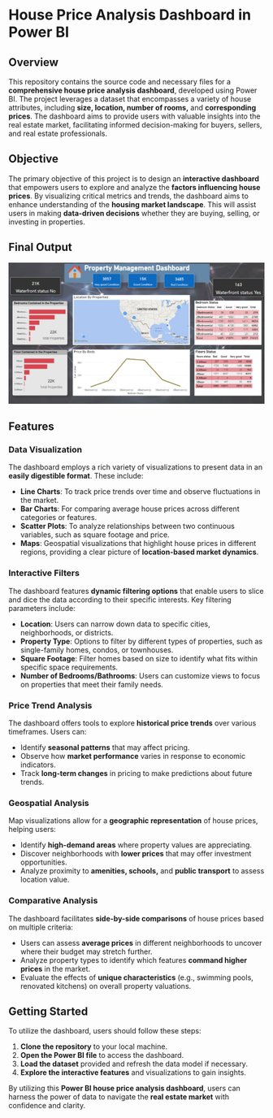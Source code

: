 # House Price Analysis Dashboard in Power BI

## **Overview**
This repository contains the source code and necessary files for a **comprehensive house price analysis dashboard**, developed using Power BI. The project leverages a dataset that encompasses a variety of house attributes, including **size, location, number of rooms,** and **corresponding prices**. The dashboard aims to provide users with valuable insights into the real estate market, facilitating informed decision-making for buyers, sellers, and real estate professionals.

## **Objective**
The primary objective of this project is to design an **interactive dashboard** that empowers users to explore and analyze the **factors influencing house prices**. By visualizing critical metrics and trends, the dashboard aims to enhance understanding of the **housing market landscape**. This will assist users in making **data-driven decisions** whether they are buying, selling, or investing in properties.

## **Final Output**
![image](https://github.com/RoshanRagnarok/Data_Analysis_using_Power_BI/blob/main/dash_board.png)

## **Features**

### **Data Visualization**
The dashboard employs a rich variety of visualizations to present data in an **easily digestible format**. These include:
- **Line Charts**: To track price trends over time and observe fluctuations in the market.
- **Bar Charts**: For comparing average house prices across different categories or features.
- **Scatter Plots**: To analyze relationships between two continuous variables, such as square footage and price.
- **Maps**: Geospatial visualizations that highlight house prices in different regions, providing a clear picture of **location-based market dynamics**.

### **Interactive Filters**
The dashboard features **dynamic filtering options** that enable users to slice and dice the data according to their specific interests. Key filtering parameters include:
- **Location**: Users can narrow down data to specific cities, neighborhoods, or districts.
- **Property Type**: Options to filter by different types of properties, such as single-family homes, condos, or townhouses.
- **Square Footage**: Filter homes based on size to identify what fits within specific space requirements.
- **Number of Bedrooms/Bathrooms**: Users can customize views to focus on properties that meet their family needs.

### **Price Trend Analysis**
The dashboard offers tools to explore **historical price trends** over various timeframes. Users can:
- Identify **seasonal patterns** that may affect pricing.
- Observe how **market performance** varies in response to economic indicators.
- Track **long-term changes** in pricing to make predictions about future trends.

### **Geospatial Analysis**
Map visualizations allow for a **geographic representation** of house prices, helping users:
- Identify **high-demand areas** where property values are appreciating.
- Discover neighborhoods with **lower prices** that may offer investment opportunities.
- Analyze proximity to **amenities, schools,** and **public transport** to assess location value.

### **Comparative Analysis**
The dashboard facilitates **side-by-side comparisons** of house prices based on multiple criteria:
- Users can assess **average prices** in different neighborhoods to uncover where their budget may stretch further.
- Analyze property types to identify which features **command higher prices** in the market.
- Evaluate the effects of **unique characteristics** (e.g., swimming pools, renovated kitchens) on overall property valuations.

## **Getting Started**
To utilize the dashboard, users should follow these steps:
1. **Clone the repository** to your local machine.
2. **Open the Power BI file** to access the dashboard.
3. **Load the dataset** provided and refresh the data model if necessary.
4. **Explore the interactive features** and visualizations to gain insights.

By utilizing this **Power BI house price analysis dashboard**, users can harness the power of data to navigate the **real estate market** with confidence and clarity.
